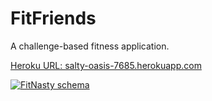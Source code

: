 FitFriends
========
A challenge-based fitness application.

<a href="Heroku URL: salty-oasis-7685.herokuapp.com">Heroku URL: salty-oasis-7685.herokuapp.com</a>

<a href="http://imgur.com/SLBlYaF"><img src="http://i.imgur.com/SLBlYaF.png" title="FitNasty schema" /></a>


